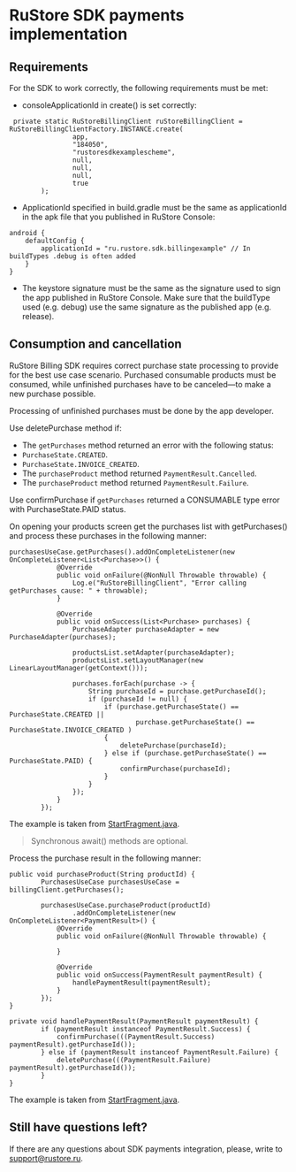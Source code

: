 # RuStore SDK payments implementation

## Requirements

For the SDK to work correctly, the following requirements must be met:

- consoleApplicationId in create() is set correctly:
```
 private static RuStoreBillingClient ruStoreBillingClient = RuStoreBillingClientFactory.INSTANCE.create(
                app,
                "184050",
                "rustoresdkexamplescheme",
                null,
                null,
                null,
                true
        );
```

- ApplicationId specified in build.gradle must be the same as applicationId in the apk file that you published in RuStore Console:
```
android {
    defaultConfig {
        applicationId = "ru.rustore.sdk.billingexample" // In buildTypes .debug is often added
    }
}
```

- The keystore signature must be the same as the signature used to sign the app published in RuStore Console. Make sure that the buildType used (e.g. debug) use the same signature as the published app (e.g. release).

## Consumption and cancellation
RuStore Billing SDK requires correct purchase state processing to provide for the best use case scenario.
Purchased consumable products must be consumed, while unfinished purchases have to be canceled—to make a new purchase possible.

Processing of unfinished purchases must be done by the app developer.

Use deletePurchase method if:

* The `getPurchases` method returned an error with the following status: 
 * `PurchaseState.CREATED`. 
 * `PurchaseState.INVOICE_CREATED`. 
* The `purchaseProduct` method returned `PaymentResult.Cancelled`. 
* The `purchaseProduct` method returned `PaymentResult.Failure`.

Use confirmPurchase if `getPurchases` returned a CONSUMABLE type error with PurchaseState.PAID status.

On opening your products screen get the purchases list with getPurchases() and process these purchases in the following manner:
```
purchasesUseCase.getPurchases().addOnCompleteListener(new OnCompleteListener<List<Purchase>>() {
            @Override
            public void onFailure(@NonNull Throwable throwable) {
                Log.e("RuStoreBillingClient", "Error calling getPurchases cause: " + throwable);
            }

            @Override
            public void onSuccess(List<Purchase> purchases) {
                PurchaseAdapter purchaseAdapter = new PurchaseAdapter(purchases);

                productsList.setAdapter(purchaseAdapter);
                productsList.setLayoutManager(new LinearLayoutManager(getContext()));

                purchases.forEach(purchase -> {
                    String purchaseId = purchase.getPurchaseId();
                    if (purchaseId != null) {
                        if (purchase.getPurchaseState() == PurchaseState.CREATED ||
                                purchase.getPurchaseState() == PurchaseState.INVOICE_CREATED )
                        {
                            deletePurchase(purchaseId);
                        } else if (purchase.getPurchaseState() == PurchaseState.PAID) {
                            confirmPurchase(purchaseId);
                        }
                    }
                });
            }
        });
```
The example is taken from [StartFragment.java](https://gitflic.ru/project/rustore/rustore-example-java-billing/blob?file=app/src/main/java/ru/rustore/example/rustorebillingsample/StartFragment.java&branch=master).
> Synchronous await() methods are optional.

Process the purchase result in the following manner:
```
public void purchaseProduct(String productId) {
        PurchasesUseCase purchasesUseCase = billingClient.getPurchases();

        purchasesUseCase.purchaseProduct(productId)
                .addOnCompleteListener(new OnCompleteListener<PaymentResult>() {
            @Override
            public void onFailure(@NonNull Throwable throwable) {

            }

            @Override
            public void onSuccess(PaymentResult paymentResult) {
                handlePaymentResult(paymentResult);
            }
        });
}

private void handlePaymentResult(PaymentResult paymentResult) {
        if (paymentResult instanceof PaymentResult.Success) {
            confirmPurchase(((PaymentResult.Success) paymentResult).getPurchaseId());
        } else if (paymentResult instanceof PaymentResult.Failure) {
            deletePurchase(((PaymentResult.Failure) paymentResult).getPurchaseId());
        }
}

```
The example is taken from [StartFragment.java](https://gitflic.ru/project/rustore/rustore-example-java-billing/blob?file=app/src/main/java/ru/rustore/example/rustorebillingsample/StartFragment.java&branch=master).

## Still have questions left?

If there are any questions about SDK payments integration, please, write to support@rustore.ru.